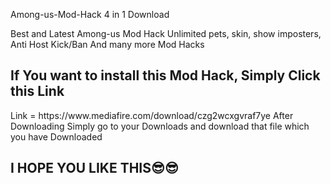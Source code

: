 Among-us-Mod-Hack 4 in 1 Download

Best and Latest Among-us Mod Hack Unlimited pets, skin, show imposters, Anti Host Kick/Ban And many more Mod Hacks

<h2>If You want to install this Mod Hack, Simply Click this Link</h2>
Link = https://www.mediafire.com/download/czg2wcxgvraf7ye
After Downloading Simply go to your Downloads and download that file which you have Downloaded

<h2> I HOPE YOU LIKE THIS😎😎
